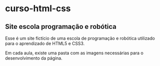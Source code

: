 # curso-html-css

## Site escola programação e robótica
Esse é um site fictício de uma escola de programação e robótica utilizado para o aprendizado de HTML5 e CSS3.

Em cada aula, existe uma pasta com as imagens necessárias para o desenvolvimento da página.

